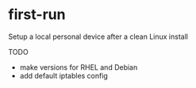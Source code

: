 # first-run
Setup a local personal device after a clean Linux install

TODO
- make versions for RHEL and Debian
- add default iptables config
